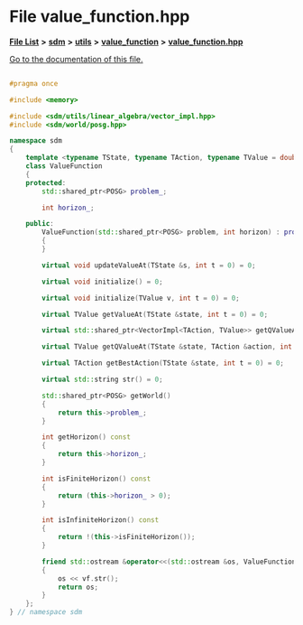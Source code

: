 
# File value\_function.hpp

[**File List**](files.md) **>** [**sdm**](dir_ae1b8d8c3d2627954ba53c22978558f0.md) **>** [**utils**](dir_d5f9b32a4b7e3085fe36bb5e85e812de.md) **>** [**value\_function**](dir_9190e49f25bb1396e1fb4a6f0beec9b4.md) **>** [**value\_function.hpp**](value__function_8hpp.md)

[Go to the documentation of this file.](value__function_8hpp.md) 


````cpp

#pragma once

#include <memory>

#include <sdm/utils/linear_algebra/vector_impl.hpp>
#include <sdm/world/posg.hpp>

namespace sdm
{
    template <typename TState, typename TAction, typename TValue = double>
    class ValueFunction
    {
    protected:
        std::shared_ptr<POSG> problem_;

        int horizon_;

    public:
        ValueFunction(std::shared_ptr<POSG> problem, int horizon) : problem_(problem), horizon_(horizon)
        {
        }

        virtual void updateValueAt(TState &s, int t = 0) = 0;

        virtual void initialize() = 0;

        virtual void initialize(TValue v, int t = 0) = 0;

        virtual TValue getValueAt(TState &state, int t = 0) = 0;

        virtual std::shared_ptr<VectorImpl<TAction, TValue>> getQValueAt(TState &state, int t = 0) = 0;

        virtual TValue getQValueAt(TState &state, TAction &action, int t = 0) = 0;

        virtual TAction getBestAction(TState &state, int t = 0) = 0;

        virtual std::string str() = 0;

        std::shared_ptr<POSG> getWorld()
        {
            return this->problem_;
        }

        int getHorizon() const
        {
            return this->horizon_;
        }

        int isFiniteHorizon() const
        {
            return (this->horizon_ > 0);
        }

        int isInfiniteHorizon() const
        {
            return !(this->isFiniteHorizon());
        }

        friend std::ostream &operator<<(std::ostream &os, ValueFunction<TState, TAction> &vf)
        {
            os << vf.str();
            return os;
        }
    };
} // namespace sdm
````


